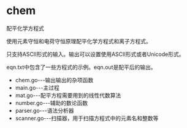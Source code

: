 chem
====

配平化学方程式

使用元素守恒和电荷守恒原理配平化学方程式和离子方程式。

只支持ASCII形式的输入。输出可以设置使用ASCII形式或者Unicode形式。

eqn.txt中包含了一些方程式的示例。eqn.out是配平后的输出。

  * chem.go---输出输出的杂项函数
  * main.go---主过程
  * mat.go---配平方程需要用到的线性代数算法
  * number.go---辅助的数论函数
  * parser.go---语法分析器
  * scanner.go---扫描器，用于扫描方程式中的元素名和整数等

